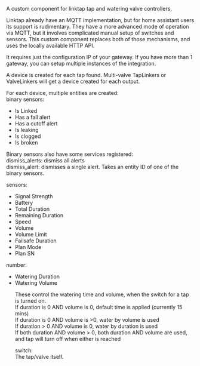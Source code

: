 A custom component for linktap tap and watering valve controllers.


Linktap already have an MQTT implementation, but for home assistant users its support is rudimentary. They have a more advanced mode of operation via MQTT, but it involves complicated manual setup of switches and sensors.
This custom component replaces both of those mechanisms, and uses the locally available HTTP API.

It requires just the configuration IP of your gateway. If you have more than 1 gateway, you can setup multiple instances of the integration.

A device is created for each tap found. Multi-valve TapLinkers or ValveLinkers will get a device created for each output.

For each device, multiple entities are created:<br>
binary sensors:
<ul>
<li>Is Linked</li>
<li>Has a fall alert</li>
<li>Has a cutoff alert</li>
<li>Is leaking</li>
<li>Is clogged</li>
<li>Is broken</li>
</ul>

Binary sensors also have some services registered:<br/>
dismiss_alerts: dismiss all alerts<br/>
dismiss_alert: dismisses a single alert. Takes an entity ID of one of the binary sensors.

sensors:
<ul>
<li>Signal Strength</li>
<li>Battery</li>
<li>Total Duration</li>
<li>Remaining Duration</li>
<li>Speed</li>
<li>Volume</li>
<li>Volume Limit</li>
<li>Failsafe Duration</li>
<li>Plan Mode</li>
<li>Plan SN</li>
</ul>

number:
<ul>
<li>Watering Duration</li>
<li>Watering Volume</li>

These control the watering time and volume, when the switch for a tap is turned on.<br/>
If duration is 0 AND volume is 0, default time is applied (currently 15 mins)<br/>
If duration is 0 AND volume is >0, water by volume is used<br/>
If duration > 0 AND volume is 0, water by duration is used<br/>
If both duration AND volume > 0, both duration AND volume are used, and tap will turn off when either is reached<br/>

switch:<br/>
The tap/valve itself.
